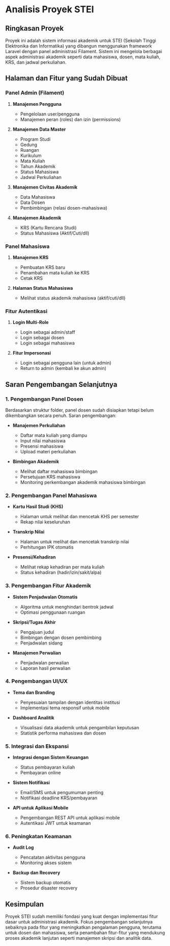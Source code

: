 # Analisis Proyek STEI

## Ringkasan Proyek

Proyek ini adalah sistem informasi akademik untuk STEI (Sekolah Tinggi Elektronika dan Informatika) yang dibangun menggunakan framework Laravel dengan panel administrasi Filament. Sistem ini mengelola berbagai aspek administrasi akademik seperti data mahasiswa, dosen, mata kuliah, KRS, dan jadwal perkuliahan.

## Halaman dan Fitur yang Sudah Dibuat

### Panel Admin (Filament)

1. **Manajemen Pengguna**

    - Pengelolaan user/pengguna
    - Manajemen peran (roles) dan izin (permissions)

2. **Manajemen Data Master**

    - Program Studi
    - Gedung
    - Ruangan
    - Kurikulum
    - Mata Kuliah
    - Tahun Akademik
    - Status Mahasiswa
    - Jadwal Perkuliahan

3. **Manajemen Civitas Akademik**

    - Data Mahasiswa
    - Data Dosen
    - Pembimbingan (relasi dosen-mahasiswa)

4. **Manajemen Akademik**
    - KRS (Kartu Rencana Studi)
    - Status Mahasiswa (Aktif/Cuti/dll)

### Panel Mahasiswa

1. **Manajemen KRS**

    - Pembuatan KRS baru
    - Penambahan mata kuliah ke KRS
    - Cetak KRS

2. **Halaman Status Mahasiswa**
    - Melihat status akademik mahasiswa (aktif/cuti/dll)

### Fitur Autentikasi

1. **Login Multi-Role**

    - Login sebagai admin/staff
    - Login sebagai dosen
    - Login sebagai mahasiswa

2. **Fitur Impersonasi**
    - Login sebagai pengguna lain (untuk admin)
    - Return to admin (kembali ke akun admin)

## Saran Pengembangan Selanjutnya

### 1. Pengembangan Panel Dosen

Berdasarkan struktur folder, panel dosen sudah disiapkan tetapi belum dikembangkan secara penuh. Saran pengembangan:

-   **Manajemen Perkuliahan**

    -   Daftar mata kuliah yang diampu
    -   Input nilai mahasiswa
    -   Presensi mahasiswa
    -   Upload materi perkuliahan

-   **Bimbingan Akademik**
    -   Melihat daftar mahasiswa bimbingan
    -   Persetujuan KRS mahasiswa
    -   Monitoring perkembangan akademik mahasiswa bimbingan

### 2. Pengembangan Panel Mahasiswa

-   **Kartu Hasil Studi (KHS)**

    -   Halaman untuk melihat dan mencetak KHS per semester
    -   Rekap nilai keseluruhan

-   **Transkrip Nilai**

    -   Halaman untuk melihat dan mencetak transkrip nilai
    -   Perhitungan IPK otomatis

-   **Presensi/Kehadiran**
    -   Melihat rekap kehadiran per mata kuliah
    -   Status kehadiran (hadir/izin/sakit/alpa)

### 3. Pengembangan Fitur Akademik

-   **Sistem Penjadwalan Otomatis**

    -   Algoritma untuk menghindari bentrok jadwal
    -   Optimasi penggunaan ruangan

-   **Skripsi/Tugas Akhir**

    -   Pengajuan judul
    -   Bimbingan dengan dosen pembimbing
    -   Penjadwalan sidang

-   **Manajemen Perwalian**
    -   Penjadwalan perwalian
    -   Laporan hasil perwalian

### 4. Pengembangan UI/UX

-   **Tema dan Branding**

    -   Penyesuaian tampilan dengan identitas institusi
    -   Implementasi tema responsif untuk mobile

-   **Dashboard Analitik**
    -   Visualisasi data akademik untuk pengambilan keputusan
    -   Statistik performa mahasiswa dan dosen

### 5. Integrasi dan Ekspansi

-   **Integrasi dengan Sistem Keuangan**

    -   Status pembayaran kuliah
    -   Pembayaran online

-   **Sistem Notifikasi**

    -   Email/SMS untuk pengumuman penting
    -   Notifikasi deadline KRS/pembayaran

-   **API untuk Aplikasi Mobile**
    -   Pengembangan REST API untuk aplikasi mobile
    -   Autentikasi JWT untuk keamanan

### 6. Peningkatan Keamanan

-   **Audit Log**

    -   Pencatatan aktivitas pengguna
    -   Monitoring akses sistem

-   **Backup dan Recovery**
    -   Sistem backup otomatis
    -   Prosedur disaster recovery

## Kesimpulan

Proyek STEI sudah memiliki fondasi yang kuat dengan implementasi fitur dasar untuk administrasi akademik. Fokus pengembangan selanjutnya sebaiknya pada fitur yang meningkatkan pengalaman pengguna, terutama untuk dosen dan mahasiswa, serta penambahan fitur-fitur yang mendukung proses akademik lanjutan seperti manajemen skripsi dan analitik data.

